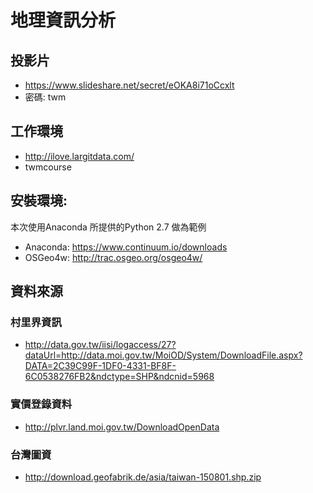 # 地理資訊分析

## 投影片

- https://www.slideshare.net/secret/eOKA8i71oCcxlt
- 密碼: twm

## 工作環境

- http://ilove.largitdata.com/
- twmcourse

## 安裝環境: 

本次使用Anaconda 所提供的Python 2.7 做為範例 

- Anaconda: https://www.continuum.io/downloads
- OSGeo4w: http://trac.osgeo.org/osgeo4w/


## 資料來源

### 村里界資訊
- http://data.gov.tw/iisi/logaccess/27?dataUrl=http://data.moi.gov.tw/MoiOD/System/DownloadFile.aspx?DATA=2C39C99F-1DF0-4331-BF8F-6C0538276FB2&ndctype=SHP&ndcnid=5968

### 實價登錄資料
- http://plvr.land.moi.gov.tw/DownloadOpenData

### 台灣圖資
- http://download.geofabrik.de/asia/taiwan-150801.shp.zip